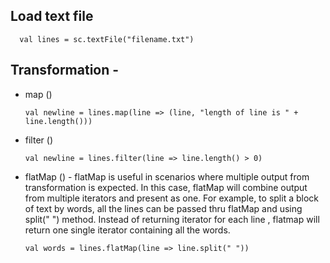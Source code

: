 ## Load text file
  
      val lines = sc.textFile("filename.txt")

## Transformation -
      
  * map ()
    
        val newline = lines.map(line => (line, "length of line is " + line.length()))
      
  * filter ()
  
        val newline = lines.filter(line => line.length() > 0)
      
  * flatMap () - flatMap is useful in scenarios where multiple output from transformation is expected. In this case, flatMap will combine     output from multiple iterators and present as one. For example, to split a block of text by words, all the lines can be passed thru       flatMap and using split(" ") method. Instead of returning iterator for each line , flatmap will return one single iterator containing     all the words.
  
        val words = lines.flatMap(line => line.split(" "))
  



    
